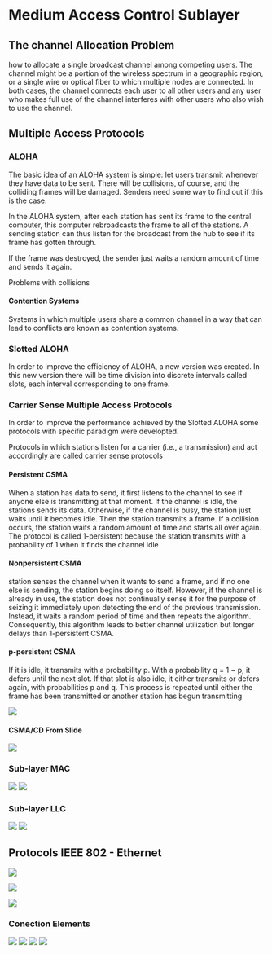 # Medium Access Control Sublayer

## The channel Allocation Problem
how to allocate a single broadcast channel
among competing users. The channel might be a portion of the wireless spectrum
in a geographic region, or a single wire or optical fiber to which multiple nodes
are connected. In both cases, the channel connects each user to
all other users and any user who makes full use of the channel interferes with
other users who also wish to use the channel.

## Multiple Access Protocols
### ALOHA
The basic idea of an ALOHA system is simple: let users transmit whenever
they have data to be sent. There will be collisions, of course, and the colliding
frames will be damaged. Senders need some way to find out if this is the case.

In
the ALOHA system, after each station has sent its frame to the central computer,
this computer rebroadcasts the frame to all of the stations. A sending station can
thus listen for the broadcast from the hub to see if its frame has gotten through.

If the frame was destroyed, the sender just waits a random amount of time and
sends it again.

Problems with collisions

#### Contention Systems
Systems in which multiple users share a common
channel in a way that can lead to conflicts are known as contention systems.

### Slotted ALOHA
In order to improve the efficiency of ALOHA, a new version was created. In this new version there will be time division into discrete intervals called slots, each interval corresponding to one frame.

### Carrier Sense Multiple Access Protocols
In order to improve the performance achieved by the Slotted ALOHA some protocols with specific paradigm were developted. 

Protocols in which stations listen for a carrier (i.e., a transmission) and act
accordingly are called carrier sense protocols

#### Persistent CSMA
When a station has data to send, it first listens to the channel to see if anyone else is transmitting at that moment. If the channel is idle, the
stations sends its data. Otherwise, if the channel is busy, the station just waits
until it becomes idle. Then the station transmits a frame. If a collision occurs, the station waits a random amount of time and starts all over again. The protocol is
called 1-persistent because the station transmits with a probability of 1 when it
finds the channel idle

#### Nonpersistent CSMA
station senses the channel when it wants to send a frame, and if no one else is
sending, the station begins doing so itself. However, if the channel is already in
use, the station does not continually sense it for the purpose of seizing it immediately upon detecting the end of the previous transmission. Instead, it waits a
random period of time and then repeats the algorithm. Consequently, this algorithm leads to better channel utilization but longer delays than 1-persistent
CSMA.

#### p-persistent CSMA
If
it is idle, it transmits with a probability p. With a probability q = 1 − p, it defers
until the next slot. If that slot is also idle, it either transmits or defers again, with
probabilities p and q. This process is repeated until either the frame has been
transmitted or another station has begun transmitting

![](./resources/csmas-aloha.png)

#### CSMA/CD From Slide
![](./resources/csma-cd-from-slide.png)

### Sub-layer MAC
![](./resources/sub-layer-mac.png)
![](./resources/mac-sublayer.png)

### Sub-layer LLC
![](./resources/sub-layer-llc.png)
![](./resources/llc-sublayer.png)

## Protocols IEEE 802 - Ethernet
![](./resources/protocolo-ieee.png)

![](./resources/ieee-token-bus.png)

![](./resources/ieee-token-bus-2.png)

### Conection Elements
![](./resources/repetidores.png)
![](./resources/pontes.png)
![](./resources/switch.png)
![](./resources/routerns.png)

